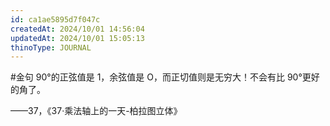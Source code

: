 ```yaml
---
id: ca1ae5895d7f047c
createdAt: 2024/10/01 14:56:04
updatedAt: 2024/10/01 15:05:13
thinoType: JOURNAL
---
```

#金句 90°的正弦值是 1，余弦值是 O，而正切值则是无穷大！不会有比 90°更好的角了。

——37，《37·乘法轴上的一天-柏拉图立体》
